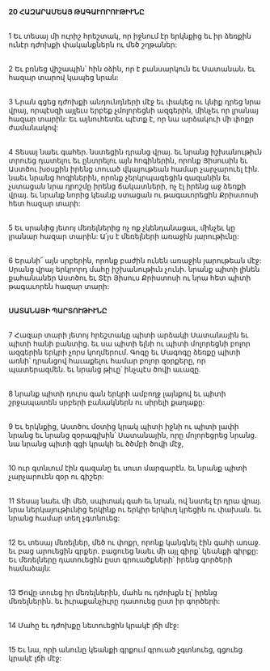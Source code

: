 **20 ՀԱԶԱՐԱՄԵԱՅ ԹԱԳԱՒՈՐՈՒԹԻՒՆԸ**

\
 1 Եւ տեսայ մի ուրիշ հրեշտակ, որ իջնում էր երկնքից եւ իր ձեռքին ունէր դժոխքի փականքներն ու մեծ շղթաներ:

\
 2 Եւ բռնեց վիշապին՝ հին օձին, որ է բանսարկուն եւ Սատանան. եւ հազար տարով կապեց նրան:

\
 3 Նրան գցեց դժոխքի անդունդների մէջ եւ փակեց ու կնիք դրեց նրա վրայ, որպէսզի այլեւս երբեք չմոլորեցնի ազգերին, մինչեւ որ լրանայ հազար տարին: Եւ այնուհետեւ պէտք է, որ նա արձակուի մի փոքր ժամանակով:

\
4 Տեսայ նաեւ գահեր. նստեցին դրանց վրայ. եւ նրանց իշխանութիւն տրուեց դատելու եւ ընտրելու այն հոգիներին, որոնք Յիսուսին եւ Աստծու խօսքին իրենց տուած վկայութեան համար չարչարուել էին. նաեւ նրանց հոգիներին, որոնք չերկրպագեցին գազանին եւ չստացան նրա դրոշմը իրենց ճակատների, ոչ էլ իրենց աջ ձեռքի վրայ. եւ նրանք նորից կեանք ստացան ու թագաւորեցին Քրիստոսի հետ հազար տարի:

\
5 Եւ սրանից յետոյ մեռելներից ոչ ոք չկենդանացաւ, մինչեւ կը լրանար հազար տարին: Ա՛յս է մեռելների առաջին յարութիւնը:

\
6 Երանի՜ այն սրբերին, որոնք բաժին ունեն առաջին յարութեան մէջ: Սրանց վրայ երկրորդ մահը իշխանութիւն չունի. նրանք պիտի լինեն քահանաներ Աստծու եւ Տէր Յիսուս Քրիստոսի ու նրա հետ պիտի թագաւորեն հազար տարի:

\
**ՍԱՏԱՆԱՅԻ ՊԱՐՏՈՒԹԻՒՆԸ**

\
7 Հազար տարի յետոյ հրեշտակը պիտի արձակի Սատանային եւ պիտի հանի բանտից. եւ սա պիտի ելնի ու պիտի մոլորեցնի բոլոր ազգերին երկրի չորս կողմերում. Գոգը եւ Մագոգը ձեռքը պիտի առնի՝ դրանցով հաւաքելու համար բոլոր զօրքերը, որ պատերազմեն. եւ նրանց թիւը՝ ինչպէս ծովի աւազը.

\
8 նրանք պիտի դուրս գան երկրի ամբողջ լայնքով եւ պիտի շրջապատեն սրբերի բանակներն ու սիրելի քաղաքը:

\
9 Եւ երկնքից, Աստծու մօտից կրակ պիտի իջնի ու պիտի լափի նրանց եւ նրանց զօրագլխին՝ Սատանային, որը մոլորեցրեց նրանց. նա նրանց պիտի գցի կրակի եւ ծծմբի ծովի մէջ,

\
10 ուր գտնւում էին գազանը եւ սուտ մարգարէն. եւ նրանք պիտի չարչարուեն զօր ու գիշեր:

\
11 Տեսայ նաեւ մի մեծ, սպիտակ գահ եւ նրան, ով նստել էր դրա վրայ. նրա ներկայութիւնից երկինք ու երկիր երկիւղ կրեցին ու փախան. եւ նրանց համար տեղ չգտնուեց:

\
12 Եւ տեսայ մեռելներ, մեծ ու փոքր, որոնք կանգնել էին գահի առաջ. եւ բաց արուեցին գրքեր. բացուեց նաեւ մի այլ գիրք՝ կեանքի գիրքը: Եւ մեռելները դատուեցին ըստ գրուածքների՝ իրենց գործերի համաձայն:

\
13 Ծովը տուեց իր մեռելներին, մահն ու դժոխքն էլ՝ իրենց մեռելներին. եւ իւրաքանչիւրը դատուեց ըստ իր գործերի:

\
14 Մահը եւ դժոխքը նետուեցին կրակէ լճի մէջ:

\
15 Եւ նա, որի անունը կեանքի գրքում գրուած չգտնուեց, գցուեց կրակէ լճի մէջ:
